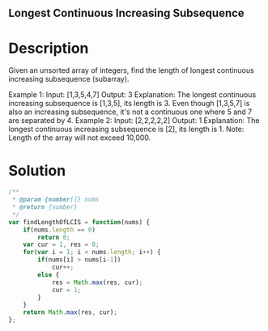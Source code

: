 Longest Continuous Increasing Subsequence
---

# Description
Given an unsorted array of integers, find the length of longest continuous increasing subsequence (subarray).

Example 1:
Input: [1,3,5,4,7]
Output: 3
Explanation: The longest continuous increasing subsequence is [1,3,5], its length is 3. 
Even though [1,3,5,7] is also an increasing subsequence, it's not a continuous one where 5 and 7 are separated by 4. 
Example 2:
Input: [2,2,2,2,2]
Output: 1
Explanation: The longest continuous increasing subsequence is [2], its length is 1. 
Note: Length of the array will not exceed 10,000.

# Solution
```javascript
/**
 * @param {number[]} nums
 * @return {number}
 */
var findLengthOfLCIS = function(nums) {
    if(nums.length == 0)
        return 0;
    var cur = 1, res = 0;
    for(var i = 1; i < nums.length; i++) {
        if(nums[i] > nums[i-1])
            cur++;
        else {
            res = Math.max(res, cur);
            cur = 1;
        }
    }
    return Math.max(res, cur);
};
```
